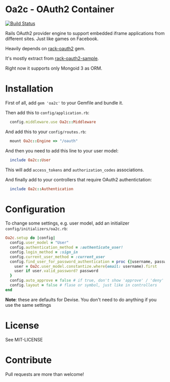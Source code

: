 # Oa2c - OAuth2 Container

[![Build Status](https://secure.travis-ci.org/adie/oa2c.png)](http://travis-ci.org/adie/oa2c)

Rails OAuth2 provider engine to support embedded iframe applications from different sites. Just like games on Facebook.

Heavily depends on [rack-oauth2](https://github.com/nov/rack-oauth2) gem.

It's mostly extract from [rack-oauth2-sample](https://github.com/nov/rack-oauth2-sample).

Right now it supports only Mongoid 3 as ORM.

# Installation

First of all, add `gem 'oa2c'` to your Gemfile and bundle it.

Then add this to `config/application.rb`:

```ruby
  config.middleware.use Oa2c::Middleware
```

And add this to your `config/routes.rb`:

```ruby
  mount Oa2c::Engine => "/oauth"
```

And then you need to add this line to your user model:

```ruby
  include Oa2c::User
```

This will add `access_tokens` and `authorization_codes` associations.

And finally add to your controllers that require OAuth2 authentictation:

```ruby
  include Oa2c::Authentication
```

# Configuration

To change some settings, e.g. user model, add an initializer `config/initializers/oa2c.rb`:

```ruby
Oa2c.setup do |config|
  config.user_model = "User"
  config.authentication_method = :authenticate_user!
  config.login_method = :sign_in
  config.current_user_method = :current_user
  config.find_user_for_password_authentication = proc {|username, password|
    user = Oa2c.user_model.constantize.where(email: username).first
    user if user.valid_password? password
  }
  config.auto_approve = false # if true, don't show 'approve' / 'deny' buttons to user
  config.layout = false # flase or symbol, just like in controllers
end
```

**Note**: these are defaults for Devise. You don't need to do anything if you use the same settings

# License

See MIT-LICENSE

# Contribute

Pull requests are more than welcome!
